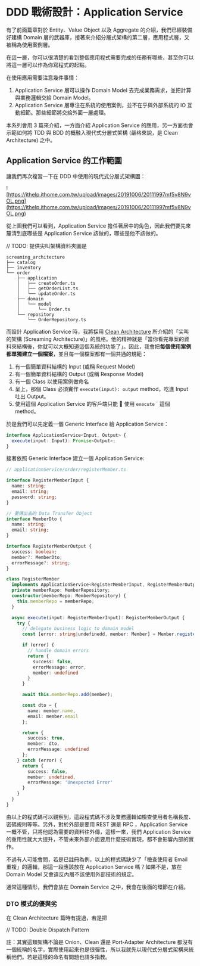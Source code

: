# DDD 戰術設計：Application Service

有了前面篇章對於 Entity、Value Object 以及 Aggregate 的介紹，我們已經裝備好建構 Domain 層的武器庫，接著來介紹分層式架構的第二層，應用程式層，又被稱為使用案例層。

在這一層，你可以很清楚的看到整個應用程式需要完成的任務有哪些，甚至你可以將這一層可以作為你寫程式的起點。

在使用應用需要注意幾件事情：

1. Application Service 層可以操作 Domain Model 去完成業務需求，並把計算與業務邏輯交給 Domain Model。
2. Application Service 層專注在系統的使用案例，並不在乎與外部系統的 IO 互動細節。那些細節將交給外面一層處理。

本系列會用 3 篇來介紹，一方面介紹 Application Service 的應用，另一方面也會示範如何將 TDD 與 BDD 的概融入現代式分層式架構 (嚴格來說，是 Clean Architecture) 之中。

## Application Service 的工作範圍

讓我們再次複習一下在 DDD 中使用的現代式分層式架構圖：

![https://ithelp.ithome.com.tw/upload/images/20191006/20111997mf5v8N9vOL.png](https://ithelp.ithome.com.tw/upload/images/20191006/20111997mf5v8N9vOL.png)

從上圖我們可以看到，Application Service 擔任著居中的角色，因此我們要先來釐清到底哪些是 Application Service 該做的，哪些是他不該做的。

// TODO: 提供尖叫架構資料夾圖是

```
screaming_architecture
├── catalog
├── inventory
└── order
    ├── application
    │   ├── createOrder.ts
    │   ├── getOrderList.ts
    │   └── updateOrder.ts
    ├── domain
    │   └── model
    │       └── Order.ts
    └── repository
        └── OrderRepository.ts
```

而設計 Application Service 時，我將採用 [Clean Architecture](https://www.tenlong.com.tw/products/9789864342945) 所介紹的「尖叫的架構 (Screaming Architecture)」的風格。他的精神就是「當你看完專案的資料夾結構後，你就可以大概知道這個系統的功能了」。因此，我會把**每個使用案例都單獨建立一個檔案**，並且每一個檔案都有一個共通的規範：

1. 有一個簡單資料結構的 Input (或稱 Request Model)
2. 有一個簡單資料結構的 Output (或稱 Response Model)
3. 有一個 Class 以使用案例做命名
4. 呈上，那個 Class 必須實作 `execute(input): output` method，吃進 Input 吐出 Output。
5. 使用這個 Application Service 的客戶端只能  使用 `execute` ˊ 這個 method。

於是我們可以先定義一個 Generic Interface 給 Application Service：

```typescript
interface ApplicationService<Input, Output> {
  execute(input: Input): Promise<Output>;
}
```

接著依照 Generic Interface 建立一個 Application Service:

```typescript
// applicationService/order/registerMember.ts

interface RegisterMemberInput {
  name: string;
  email: string;
  password: string;
}

// 要傳出去的 Data Transfer Object
interface MemberDto {
  name: string;
  email: string;
}

interface RegisterMemberOutput {
  success: boolean;
  member?: MemberDto;
  errorMessage?: string;
}

class RegisterMember
  implements ApplicationService<RegisterMemberInput, RegisterMemberOutput> {
  private memberRepo: MemberRepository;
  constructor(memberRepo: MemberRepository) {
    this.memberRepo = memberRepo;
  }

  async execute(input: RegisterMemberInput): RegisterMemberOutput {
    try {
      // delegate business logic to domain model
      const [error: string|undefinedd, member: Member] = Member.registerMember(input);

      if (error) {
        // handle domain errors
        return {
          success: false,
          errorMessage: error,
          member: undefined
        }
      }

      await this.memberRepo.add(member);

      const dto = {
        name: member.name,
        email: member.email
      };

      return {
        success: true,
        member: dto,
        errorMessage: undefined
      };
    } catch (error) {
      return {
        success: false,
        member: undefined,
        errorMessage: 'Unexpected Error'
      }
    }
  }
}
```

由以上的程式碼可以觀察到，這段程式碼不涉及業務邏輯如檢查使用者名稱長度、密碼規則等等。另外，對於外部是要用 REST 還是 RPC ，Application Service 一概不管，只將他認為需要的資料往外傳，這樣一來，我們 Application Service 的重用性就大大提升，不管未來外部介面要用什麼技術實現，都不會影響內部的實作。

不過有人可能會問，若是已註冊為例，以上的程式碼缺少了「檢查使用者 Email 重複」的邏輯，那這一段應該放在 Application Service 嗎？如果不是，放在 Domain Model 又會違反內層不該使用外部技術的規定。

通常這種情形，我們會放在 Domain Service 之中，我會在後面的環節在介紹。

### DTO 模式的優與劣

在 Clean Architecture 篇時有提過，若是把

// TODO: Double Dispatch Pattern

註：其實這類架構不論是 Onion、Clean 還是 Port-Adapter Architecture 都沒有一個統稱的名字，實際使用起來也是很彈性，所以我就先以現代式分層式架構來統稱他們。若是這樣的命名有問題也請多指教。
